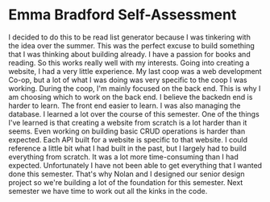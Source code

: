 # Emma Bradford Self-Assessment

I decided to do this to be read list generator because I was tinkering with the idea over the summer. This was the perfect excuse to build something that I was thinking about building already. I have a passion for books and reading. So this works really well with my interests. Going into creating a website, I had a very little experience. My last coop was a web development Co-op, but a lot of what I was doing was very specific to the coop I was working. During the coop,  I'm mainly focused on the back end. This is why I am choosing which to work on the back end. I believe the backedn end is harder to learn. The front end easier to learn. I was also managing the database. I learned a lot over the course of this semester. One of the things I've learned is that creating a website from scratch is a lot harder than it seems. Even working on building basic CRUD operations is harder than expected. Each API built for a website is specific to that website. I could reference a little bit what I had built in the past, but I largely had to build everything from scratch. It was a lot more time-consuming than I had expected. Unfortunately I have not been able to get everything that I wanted done this semester. That's why Nolan and I designed our senior design project so we're building a lot of the foundation for this semester. Next semester we have time to work out all the kinks in the code.

